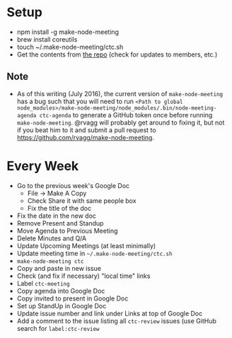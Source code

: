 # Setup

* npm install -g make-node-meeting
* brew install coreutils
* touch ~/.make-node-meeting/ctc.sh
* Get the contents from [the repo](https://github.com/rvagg/make-node-meeting/blob/master/examples/ctc.sh) (check for updates to members, etc.)

## Note

* As of this writing (July 2016), the current version of `make-node-meeting` has a bug such that you will need to run `<Path to global node_modules>/make-node-meeting/node_modules/.bin/node-meeting-agenda ctc-agenda` to generate a GitHub token once before running `make-node-meeting`. @rvagg will probably get around to fixing it, but not if you beat him to it and submit a pull request to https://github.com/rvagg/make-node-meeting.

# Every Week

* Go to the previous week's Google Doc
  * File -> Make A Copy
  * Check Share it with same people box
  * Fix the title of the doc
* Fix the date in the new doc
* Remove Present and Standup
* Move Agenda to Previous Meeting
* Delete Minutes and Q/A
* Update Upcoming Meetings (at least minimally)
* Update meeting time in `~/.make-node-meeting/ctc.sh`
* `make-node-meeting ctc`
* Copy and paste in new issue
* Check (and fix if necessary) "local time" links
* Label `ctc-meeting`
* Copy agenda into Google Doc
* Copy invited to present in Google Doc
* Set up StandUp in Google Doc
* Update issue number and link under Links at top of Google Doc
* Add a comment to the issue listing all `ctc-review` issues (use GitHub search for `label:ctc-review`

